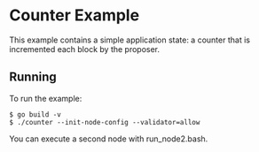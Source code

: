 # Counter Example

This example contains a simple application state: a counter that is incremented
each block by the proposer.

## Running

To run the example:

```
$ go build -v
$ ./counter --init-node-config --validator=allow
```

You can execute a second node with run_node2.bash.
